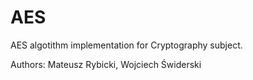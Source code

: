 # AES
AES algotithm implementation for Cryptography subject.

Authors: Mateusz Rybicki, Wojciech Świderski
